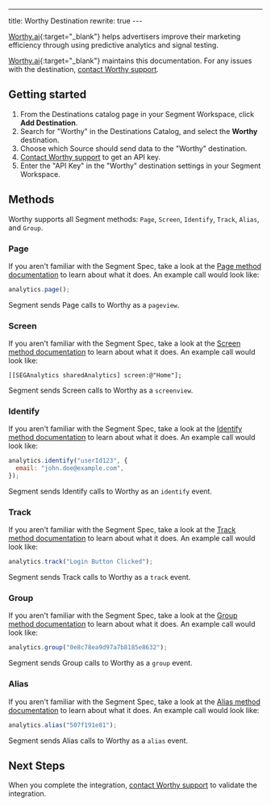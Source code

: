---
title: Worthy Destination
rewrite: true
---​

[Worthy.ai](https://worthy.ai){:target="_blank"} helps advertisers improve their marketing efficiency through using predictive analytics and signal testing.

[Worthy.ai](https://worthy.ai){:target="_blank"} maintains this documentation. For any issues with the destination, [contact Worthy support](mailto:engineering@worthy.ai).

## Getting started



1. From the Destinations catalog page in your Segment Workspace, click **Add Destination**.
2. Search for "Worthy" in the Destinations Catalog, and select the **Worthy** destination.
3. Choose which Source should send data to the "Worthy" destination.
4. [Contact Worthy support](mailto:engineering@worthy.ai) to get an API key.
5. Enter the "API Key" in the "Worthy" destination settings in your Segment Workspace.

## Methods

Worthy supports all Segment methods: `Page`, `Screen`, `Identify`, `Track`, `Alias`, and `Group`.

### Page

If you aren't familiar with the Segment Spec, take a look at the [Page method documentation](/docs/connections/spec/page/) to learn about what it does. An example call would look like:

```js
analytics.page();
```

Segment sends Page calls to Worthy as a `pageview`.

### Screen

If you aren't familiar with the Segment Spec, take a look at the [Screen method documentation](/docs/connections/spec/screen/) to learn about what it does. An example call would look like:

```obj-c
[[SEGAnalytics sharedAnalytics] screen:@"Home"];
```

Segment sends Screen calls to Worthy as a `screenview`.

### Identify

If you aren't familiar with the Segment Spec, take a look at the [Identify method documentation](/docs/connections/spec/identify/) to learn about what it does. An example call would look like:

```js
analytics.identify("userId123", {
  email: "john.doe@example.com",
});
```

Segment sends Identify calls to Worthy as an `identify` event.

### Track

If you aren't familiar with the Segment Spec, take a look at the [Track method documentation](/docs/connections/spec/track/) to learn about what it does. An example call would look like:

```js
analytics.track("Login Button Clicked");
```

Segment sends Track calls to Worthy as a `track` event.

### Group

If you aren't familiar with the Segment Spec, take a look at the [Group method documentation](/docs/connections/spec/group/) to learn about what it does. An example call would look like:

```js
analytics.group("0e8c78ea9d97a7b8185e8632");
```

Segment sends Group calls to Worthy as a `group` event.

### Alias

If you aren't familiar with the Segment Spec, take a look at the [Alias method documentation](/docs/connections/spec/alias/) to learn about what it does. An example call would look like:

```js
analytics.alias("507f191e81");
```

Segment sends Alias calls to Worthy as a `alias` event.

## Next Steps

When you complete the integration, [contact Worthy support](mailto:engineering@worthy.ai) to validate the integration.

